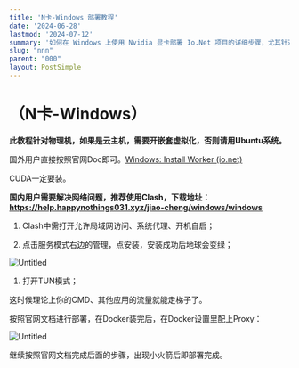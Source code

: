 ```yaml
---
title: 'N卡-Windows 部署教程'
date: '2024-06-28'
lastmod: '2024-07-12'
summary: '如何在 Windows 上使用 Nvidia 显卡部署 Io.Net 项目的详细步骤，尤其针对国内用户解决网络问题的方法。'
slug: "nnn"
parent: "000"
layout: PostSimple
---
```


# （N卡-Windows）

**此教程针对物理机，如果是云主机，需要开嵌套虚拟化，否则请用Ubuntu系统。**

国外用户直接按照官网Doc即可。[Windows: Install Worker (io.net)](https://docs.io.net/docs/install-on-windows) 

CUDA一定要装。

**国内用户需要解决网络问题，推荐使用Clash，下载地址：https://help.happynothings031.xyz/jiao-cheng/windows/windows**

1. Clash中需打开允许局域网访问、系统代理、开机自启；

1. 点击服务模式右边的管理，点安装，安装成功后地球会变绿；

![Untitled](/static/images/blogs/nn/000.png)

1. 打开TUN模式；

这时候理论上你的CMD、其他应用的流量就能走梯子了。

按照官网文档进行部署，在Docker装完后，在Docker设置里配上Proxy：

![Untitled](/static/images/blogs/nn/111.png)

继续按照官网文档完成后面的步骤，出现小火箭后即部署完成。